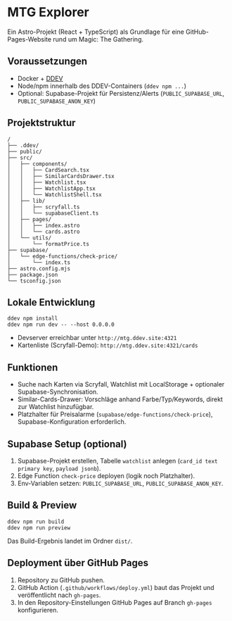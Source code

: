 # MTG Explorer

Ein Astro-Projekt (React + TypeScript) als Grundlage für eine GitHub-Pages-Website rund um Magic: The Gathering.

## Voraussetzungen

- Docker + [DDEV](https://ddev.readthedocs.io)
- Node/npm innerhalb des DDEV-Containers (`ddev npm ...`)
- Optional: Supabase-Projekt für Persistenz/Alerts (`PUBLIC_SUPABASE_URL`, `PUBLIC_SUPABASE_ANON_KEY`)

## Projektstruktur

```
/
├── .ddev/
├── public/
├── src/
│   ├── components/
│   │   ├── CardSearch.tsx
│   │   ├── SimilarCardsDrawer.tsx
│   │   ├── Watchlist.tsx
│   │   ├── WatchlistApp.tsx
│   │   └── WatchlistShell.tsx
│   ├── lib/
│   │   ├── scryfall.ts
│   │   └── supabaseClient.ts
│   ├── pages/
│   │   ├── index.astro
│   │   └── cards.astro
│   └── utils/
│       └── formatPrice.ts
├── supabase/
│   └── edge-functions/check-price/
│       └── index.ts
├── astro.config.mjs
├── package.json
└── tsconfig.json
```

## Lokale Entwicklung

```
ddev npm install
ddev npm run dev -- --host 0.0.0.0
```

- Devserver erreichbar unter `http://mtg.ddev.site:4321`
- Kartenliste (Scryfall-Demo): `http://mtg.ddev.site:4321/cards`

## Funktionen

- Suche nach Karten via Scryfall, Watchlist mit LocalStorage + optionaler Supabase-Synchronisation.
- Similar-Cards-Drawer: Vorschläge anhand Farbe/Typ/Keywords, direkt zur Watchlist hinzufügbar.
- Platzhalter für Preisalarme (`supabase/edge-functions/check-price`), Supabase-Konfiguration erforderlich.

## Supabase Setup (optional)

1. Supabase-Projekt erstellen, Tabelle `watchlist` anlegen (`card_id text primary key`, `payload jsonb`).
2. Edge Function `check-price` deployen (logik noch Platzhalter).
3. Env-Variablen setzen: `PUBLIC_SUPABASE_URL`, `PUBLIC_SUPABASE_ANON_KEY`.

## Build & Preview

```
ddev npm run build
ddev npm run preview
```

Das Build-Ergebnis landet im Ordner `dist/`.

## Deployment über GitHub Pages

1. Repository zu GitHub pushen.
2. GitHub Action (`.github/workflows/deploy.yml`) baut das Projekt und veröffentlicht nach `gh-pages`.
3. In den Repository-Einstellungen GitHub Pages auf Branch `gh-pages` konfigurieren.
